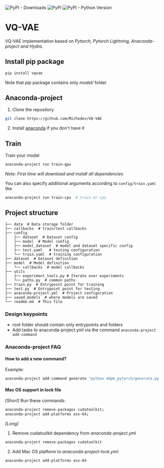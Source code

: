![PyPI - Downloads](https://img.shields.io/pypi/dm/vqvae)
![PyPI](https://img.shields.io/pypi/v/vqvae)
![PyPI - Python Version](https://img.shields.io/pypi/pyversions/vqvae)

# VQ-VAE

VQ-VAE implementation based on _Pytorch, Pytorch Lightning, Anaconda-project and Hydra_.

## Install pip package

```bash
pip install vqvae
```

Note that _pip_ package contains only _model/_ folder

## Anaconda-project

1. Clone the repository

```bash
git clone https://github.com/Michedev/VQ-VAE
```

2. Install [anaconda](https://www.anaconda.com/) if you don't have it



## Train

Train your model

```bash
anaconda-project run train-gpu
```

_Note: First time will download and install all dependencies_

You can also specify additional arguments according to `config/train.yaml` like

```bash
anaconda-project run train-cpu  # train on cpu
```


## Project structure

    ├── data  # Data storage folder
    ├── callbacks  # train/test callbacks
    ├── config
    │   ├── dataset  # Dataset config
    │   ├── model  # Model config
    │   ├── model_dataset  # model and dataset specific config
    │   ├── test.yaml   # testing configuration
    │   └── train.yaml  # training configuration
    ├── dataset  # Dataset definition
    ├── model  # Model definition
    │   └── callbacks  # model callbacks
    ├── utils
    │   ├── experiment_tools.py # Iterate over experiments
    │   └── paths.py  # common paths
    ├── train.py  # Entrypoint point for training
    ├── test.py  # Entrypoint point for testing
    ├── anaconda-project.yml  # Project configuration
    ├── saved_models  # where models are saved
    └── readme.md  # This file

### Design keypoints
- root folder should contain only entrypoints and folders
- Add tasks to anaconda-project.yml via the command `anaconda-project add-command`


### Anaconda-project FAQ

#### How to add a new command?
Example:
```bash
anaconda-project add-command generate "python ddpm_pytorch/generate.py
```
#### Mac OS support in lock file

_[Short]_ Run these commands:

```bash
anaconda-project remove-packages cudatoolkit;
anaconda-project add-platforms osx-64;
```

_[Long]_
1. Remove cudatoolkit dependency from _anaconda-project.yml_
```bash
anaconda-project remove-packages cudatoolkit
```
2. Add Mac OS platform to _anaconda-project-lock.yml_:
```bash
anaconda-project add-platforms osx-64
``` 
